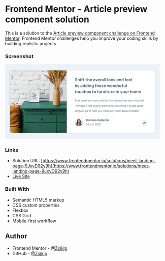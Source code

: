 # Frontend Mentor - Article preview component solution

This is a solution to the [Article preview component challenge on Frontend Mentor](https://www.frontendmentor.io/challenges/article-preview-component-dYBN_pYFT). Frontend Mentor challenges help you improve your coding skills by building realistic projects.

### Screenshot

![](./design/screenshot-article-preview-component.png)

### Links

- Solution URL: [https://www.frontendmentor.io/solutions/meet-landing-page-9JxvD92y9h](https://www.frontendmentor.io/solutions/meet-landing-page-9JxvD92y9h)
- [Live Site](https://zxjklp.github.io/article-preview-component-master/)

### Built With

- Semantic HTML5 markup
- CSS custom properties
- Flexbox
- CSS Grid
- Mobile-first workflow

## Author

- Frontend Mentor - [@Zxjklp](https://www.frontendmentor.io/profile/Zxjklp)
- GitHub - [@Zxjklp](https://github.com/Zxjklp)
